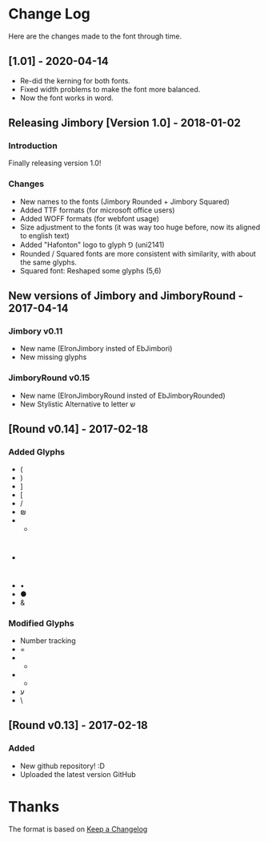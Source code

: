 # Change Log
Here are the changes made to the font through time.


## [1.01] - 2020-04-14
- Re-did the kerning for both fonts.
- Fixed width problems to make the font more balanced.
- Now the font works in word.

## Releasing Jimbory [Version 1.0] - 2018-01-02
### Introduction
Finally releasing version 1.0!

### Changes
- New names to the fonts (Jimbory Rounded + Jimbory Squared)
- Added TTF formats (for microsoft office users)
- Added WOFF formats (for webfont usage)
- Size adjustment to the fonts (it was way too huge before, now its aligned to english text)
- Added "Hafonton" logo to glyph ⅁ (uni2141)
- Rounded / Squared fonts are more consistent with similarity, with about the same glyphs.
- Squared font: Reshaped some glyphs (5,6)


## New versions of Jimbory and JimboryRound - 2017-04-14
### Jimbory v0.11
- New name (ElronJimbory insted of EbJimbori)
- New missing glyphs

### JimboryRound v0.15
- New name (ElronJimboryRound insted of EbJimboryRounded)
- New Stylistic Alternative to letter ש



## [Round v0.14] - 2017-02-18
### Added Glyphs
- (
- )
- ]
- [
- /
- ₪
- *
- #
- •
- ●
- &


### Modified Glyphs
- Number tracking
- =
- -
- +
- ע
- \

## [Round v0.13] - 2017-02-18
### Added
- New github repository! :D
- Uploaded the latest version GitHub


# Thanks
The format is based on [Keep a Changelog](http://keepachangelog.com/) 
